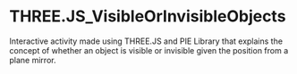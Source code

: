 # THREE.JS_VisibleOrInvisibleObjects

Interactive activity made using THREE.JS and PIE Library that explains the concept of whether an object is visible or invisible given the position from a plane mirror. 
